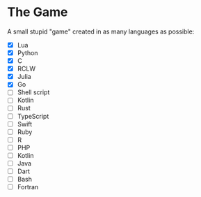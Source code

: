 # The Game

A small stupid "game" created in as many languages as possible:  

- [x] Lua
- [x] Python
- [x] C
- [x] RCLW
- [x] Julia
- [x] Go
- [ ] Shell script
- [ ] Kotlin
- [ ] Rust
- [ ] TypeScript
- [ ] Swift
- [ ] Ruby
- [ ] R
- [ ] PHP
- [ ] Kotlin
- [ ] Java
- [ ] Dart
- [ ] Bash
- [ ] Fortran
